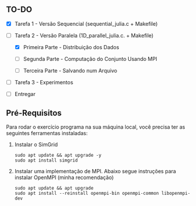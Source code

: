 ## TO-DO

- [x] Tarefa 1 - Versão Sequencial (sequential_julia.c + Makefile)

- [ ] Tarefa 2 - Versão Paralela (1D_parallel_julia.c. + Makefile)

	- [x] Primeira Parte - Distribuição dos Dados

	- [ ] Segunda Parte - Computação do Conjunto Usando MPI

	- [ ] Terceira Parte - Salvando num Arquivo

- [ ] Tarefa 3 - Experimentos

- [ ] Entregar

## Pré-Requisitos

Para rodar o exercício programa na sua máquina local, você precisa ter as seguintes ferramentas instaladas:
  
1. Instalar o SimGrid
	```
    sudo apt update && apt upgrade -y
	sudo apt install simgrid
	```

2. Instalar uma implementação de MPI. Abaixo segue instruções para instalar OpenMPI (minha recomendação)
	```
	sudo apt update && apt upgrade
	sudo apt install --reinstall openmpi-bin openmpi-common libopenmpi-dev
	```